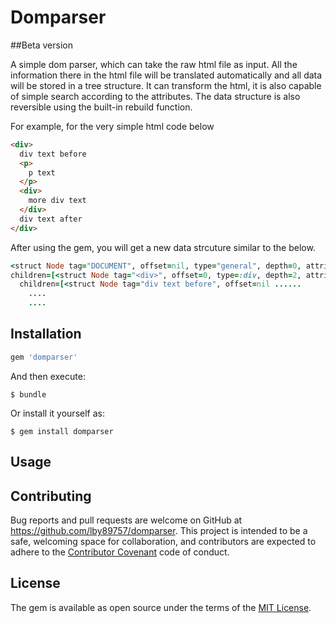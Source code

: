 # Domparser

##Beta version

A simple dom parser, which can take the raw html file as input. All the information there in the html file will be translated automatically and all data will be stored in a tree structure. It can transform the html, it is also capable of simple search according to the attributes. The data structure is also reversible using the built-in rebuild function.

For example, for the very simple html code below

```html
<div>
  div text before
  <p>
    p text
  </p>
  <div>
    more div text
  </div>
  div text after
</div>
```

After using the gem, you will get a new data strcuture similar to the below.

```ruby
<struct Node tag="DOCUMENT", offset=nil, type="general", depth=0, attributes={},
children=[<struct Node tag="<div>", offset=0, type=:div, depth=2, attributes={},
  children=[<struct Node tag="div text before", offset=nil ......
    ....
    ....
```

## Installation

```ruby
gem 'domparser'
```

And then execute:

    $ bundle

Or install it yourself as:

    $ gem install domparser

## Usage





## Contributing

Bug reports and pull requests are welcome on GitHub at https://github.com/lby89757/domparser. This project is intended to be a safe, welcoming space for collaboration, and contributors are expected to adhere to the [Contributor Covenant](http://contributor-covenant.org) code of conduct.


## License

The gem is available as open source under the terms of the [MIT License](http://opensource.org/licenses/MIT).

